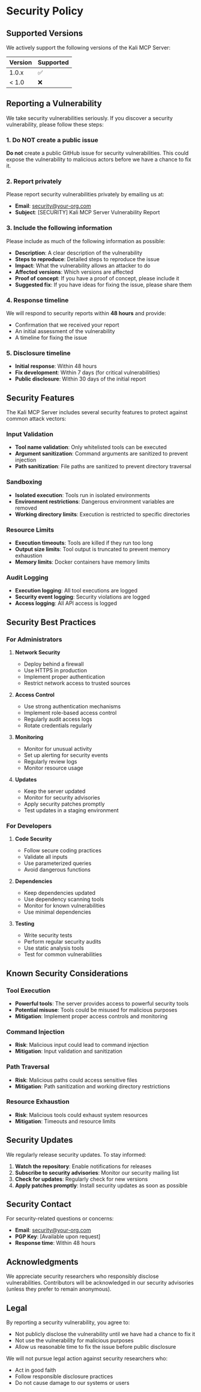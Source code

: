 # Security Policy

## Supported Versions

We actively support the following versions of the Kali MCP Server:

| Version | Supported          |
| ------- | ------------------ |
| 1.0.x   | :white_check_mark: |
| < 1.0   | :x:                |

## Reporting a Vulnerability

We take security vulnerabilities seriously. If you discover a security vulnerability, please follow these steps:

### 1. Do NOT create a public issue

**Do not** create a public GitHub issue for security vulnerabilities. This could expose the vulnerability to malicious actors before we have a chance to fix it.

### 2. Report privately

Please report security vulnerabilities privately by emailing us at:
- **Email**: security@your-org.com
- **Subject**: [SECURITY] Kali MCP Server Vulnerability Report

### 3. Include the following information

Please include as much of the following information as possible:

- **Description**: A clear description of the vulnerability
- **Steps to reproduce**: Detailed steps to reproduce the issue
- **Impact**: What the vulnerability allows an attacker to do
- **Affected versions**: Which versions are affected
- **Proof of concept**: If you have a proof of concept, please include it
- **Suggested fix**: If you have ideas for fixing the issue, please share them

### 4. Response timeline

We will respond to security reports within **48 hours** and provide:
- Confirmation that we received your report
- An initial assessment of the vulnerability
- A timeline for fixing the issue

### 5. Disclosure timeline

- **Initial response**: Within 48 hours
- **Fix development**: Within 7 days (for critical vulnerabilities)
- **Public disclosure**: Within 30 days of the initial report

## Security Features

The Kali MCP Server includes several security features to protect against common attack vectors:

### Input Validation
- **Tool name validation**: Only whitelisted tools can be executed
- **Argument sanitization**: Command arguments are sanitized to prevent injection
- **Path sanitization**: File paths are sanitized to prevent directory traversal

### Sandboxing
- **Isolated execution**: Tools run in isolated environments
- **Environment restrictions**: Dangerous environment variables are removed
- **Working directory limits**: Execution is restricted to specific directories

### Resource Limits
- **Execution timeouts**: Tools are killed if they run too long
- **Output size limits**: Tool output is truncated to prevent memory exhaustion
- **Memory limits**: Docker containers have memory limits

### Audit Logging
- **Execution logging**: All tool executions are logged
- **Security event logging**: Security violations are logged
- **Access logging**: All API access is logged

## Security Best Practices

### For Administrators

1. **Network Security**
   - Deploy behind a firewall
   - Use HTTPS in production
   - Implement proper authentication
   - Restrict network access to trusted sources

2. **Access Control**
   - Use strong authentication mechanisms
   - Implement role-based access control
   - Regularly audit access logs
   - Rotate credentials regularly

3. **Monitoring**
   - Monitor for unusual activity
   - Set up alerting for security events
   - Regularly review logs
   - Monitor resource usage

4. **Updates**
   - Keep the server updated
   - Monitor for security advisories
   - Apply security patches promptly
   - Test updates in a staging environment

### For Developers

1. **Code Security**
   - Follow secure coding practices
   - Validate all inputs
   - Use parameterized queries
   - Avoid dangerous functions

2. **Dependencies**
   - Keep dependencies updated
   - Use dependency scanning tools
   - Monitor for known vulnerabilities
   - Use minimal dependencies

3. **Testing**
   - Write security tests
   - Perform regular security audits
   - Use static analysis tools
   - Test for common vulnerabilities

## Known Security Considerations

### Tool Execution
- **Powerful tools**: The server provides access to powerful security tools
- **Potential misuse**: Tools could be misused for malicious purposes
- **Mitigation**: Implement proper access controls and monitoring

### Command Injection
- **Risk**: Malicious input could lead to command injection
- **Mitigation**: Input validation and sanitization

### Path Traversal
- **Risk**: Malicious paths could access sensitive files
- **Mitigation**: Path sanitization and working directory restrictions

### Resource Exhaustion
- **Risk**: Malicious tools could exhaust system resources
- **Mitigation**: Timeouts and resource limits

## Security Updates

We regularly release security updates. To stay informed:

1. **Watch the repository**: Enable notifications for releases
2. **Subscribe to security advisories**: Monitor our security mailing list
3. **Check for updates**: Regularly check for new versions
4. **Apply patches promptly**: Install security updates as soon as possible

## Security Contact

For security-related questions or concerns:

- **Email**: security@your-org.com
- **PGP Key**: [Available upon request]
- **Response time**: Within 48 hours

## Acknowledgments

We appreciate security researchers who responsibly disclose vulnerabilities. Contributors will be acknowledged in our security advisories (unless they prefer to remain anonymous).

## Legal

By reporting a security vulnerability, you agree to:
- Not publicly disclose the vulnerability until we have had a chance to fix it
- Not use the vulnerability for malicious purposes
- Allow us reasonable time to fix the issue before public disclosure

We will not pursue legal action against security researchers who:
- Act in good faith
- Follow responsible disclosure practices
- Do not cause damage to our systems or users
